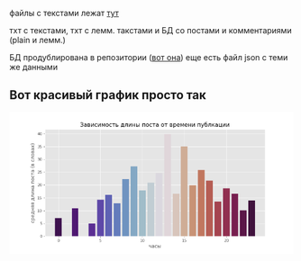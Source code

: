 файлы с текстами лежат [тут](https://drive.google.com/drive/folders/1V2kfI8to7C7xfRR-y3cGiCipLd8Gtetn?usp=sharing)

тхт с текстами, тхт с лемм. такстами и БД со постами и комментариями (plain и лемм.)

БД продублирована в репозитории ([вот она](corpus_db.db))
еще есть файл json с теми же данными

## Вот красивый график просто так
![](lenpostXhour.png)
